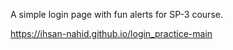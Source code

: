 A simple login page with fun alerts for SP-3 course.

https://ihsan-nahid.github.io/login_practice-main
